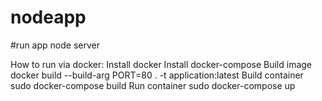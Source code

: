 # nodeapp

#run app
node server

How to run via docker:
Install docker
Install docker-compose
Build image docker build --build-arg PORT=80 . -t application:latest
Build container sudo docker-compose build
Run container sudo docker-compose up

